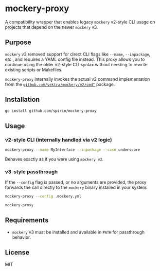 # mockery-proxy

A compatibility wrapper that enables legacy `mockery` v2-style CLI usage on projects that depend on the newer `mockery` v3.

## Purpose

`mockery` v3 removed support for direct CLI flags like `--name`, `--inpackage`, etc., and requires a YAML config file instead. This proxy allows you to continue using the older v2-style CLI syntax without needing to rewrite existing scripts or Makefiles.

`mockery-proxy` internally invokes the actual v2 command implementation from the [`github.com/vektra/mockery/v2/cmd"`](https://github.com/vektra/mockery/tree/v2/cmd) package.

## Installation

```bash
go install github.com/spirin/mockery-proxy
```

## Usage

### v2-style CLI (internally handled via v2 logic)

```bash
mockery-proxy --name MyInterface --inpackage --case underscore
```

Behaves exactly as if you were using `mockery v2`.

### v3-style passthrough

If the `--config` flag is passed, or no arguments are provided, the proxy forwards the call directly to the `mockery` binary installed in your system:

```bash
mockery-proxy --config .mockery.yml
```

```bash
mockery-proxy
```

## Requirements

- `mockery` v3 must be installed and available in `PATH` for passthrough behavior.

## License

MIT
